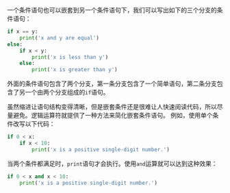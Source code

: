 一个条件语句也可以嵌套到另一个条件语句下，我们可以写出如下的三个分支的条件语句：
```python
if x == y:
    print('x and y are equal')
else:
    if x < y:
        print('x is less than y') 
    else:
        print('x is greater than y')
```
外面的条件语句包含了两个分支，第一条分支包含了一个简单语句，第二条分支包含了另一个由两个分支组成的`if`语句。

虽然缩进让语句结构变得清晰，但是嵌套条件还是很难让人快速阅读代码，所以尽量避免。逻辑运算符就提供了一种方法来简化嵌套条件语句。
例如，使用单个条件改写以下代码：
```python
if 0 < x:
    if x < 10:
        print('x is a positive single-digit number.')
```
当两个条件都满足时，`print`语句才会执行。使用`and`运算就可以达到这种效果：
```python
if 0 < x and x < 10:
    print('x is a positive single-digit number.')
```
